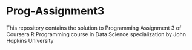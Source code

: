 # Prog-Assignment3
This repository contains the solution to Programming Assignment 3 of Coursera R Programming course in Data Science specialization by John Hopkins University
